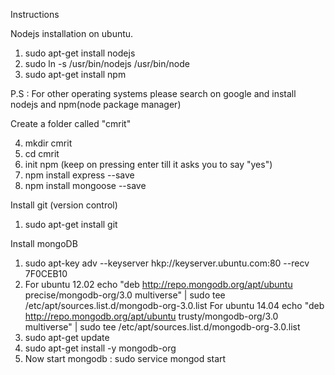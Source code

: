 Instructions 

Nodejs installation on ubuntu.

1. sudo apt-get install nodejs
2. sudo ln -s /usr/bin/nodejs /usr/bin/node
3. sudo apt-get install npm

P.S : For other operating systems please search on google and install nodejs and npm(node package manager)

Create a folder called "cmrit"

4. mkdir cmrit
5. cd cmrit
6. init npm (keep on pressing enter till it asks you to say "yes")
7. npm install express --save
8. npm install mongoose --save


Install git (version control)
1. sudo apt-get install git

Install mongoDB
1. sudo apt-key adv --keyserver hkp://keyserver.ubuntu.com:80 --recv 7F0CEB10
2. For ubuntu 12.02 
          echo "deb http://repo.mongodb.org/apt/ubuntu precise/mongodb-org/3.0 multiverse" | sudo tee /etc/apt/sources.list.d/mongodb-org-3.0.list
For ubuntu 14.04
          echo "deb http://repo.mongodb.org/apt/ubuntu trusty/mongodb-org/3.0 multiverse" | sudo tee /etc/apt/sources.list.d/mongodb-org-3.0.list
3. sudo apt-get update
4. sudo apt-get install -y mongodb-org
5. Now start mongodb : sudo service mongod start

